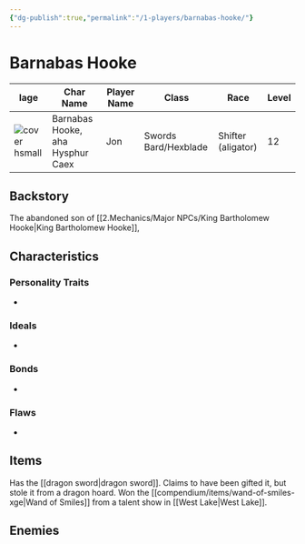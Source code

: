 ```yaml
---
{"dg-publish":true,"permalink":"/1-players/barnabas-hooke/"}
---
```


# Barnabas Hooke

| Iage                                                                                                        | Char Name                        | Player Name | Class                | Race               | Level |
| ----------------------------------------------------------------------------------------------------------- | -------------------------------- | ----------- | -------------------- | ------------------ | ----- |
| ![cover hsmall](https://publish-01.obsidian.md/access/36b98e212e9d73fe1bd4813f96b0fd71/z_Assets/Chance.png) | Barnabas Hooke, aha Hysphur Caex | Jon         | Swords Bard/Hexblade | Shifter (aligator) | 12    |

## Backstory
The abandoned son of [[2.Mechanics/Major NPCs/King Bartholomew Hooke\|King Bartholomew Hooke]], 

## Characteristics

### Personality Traits

- 

### Ideals

- 

### Bonds

- 

### Flaws

- 
## Items
Has the [[dragon sword\|dragon sword]]. Claims to have been gifted it, but stole it from a dragon hoard.
Won the [[compendium/items/wand-of-smiles-xge\|Wand of Smiles]] from a talent show in [[West Lake\|West Lake]].

## Enemies
